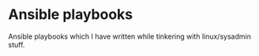 # Ansible playbooks

Ansible playbooks which I have written while tinkering with linux/sysadmin stuff.